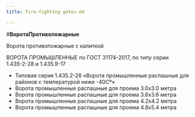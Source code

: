 ```yaml
---
title: fire-fighting gates.md

---
```


\#**ВоротаПротивопожарные**

Ворота противопожарные с калиткой

ВОРОТА ПРОМЫШЛЕННЫЕ по ГОСТ 31174-2017, по типу серии   
1\.435-2-28 и 1.435.9-17

* Типовая серия 1.435.2-28 «Ворота промышленные распашные для районов с температурой ниже -40Cº»
* Ворота промышленные распашные для проема 3.0х3.0 метра
* Ворота промышленные распашные для проема 3.6x3.6 метра
* Ворота промышленные распашные для проема 4.2x4.2 метра
* Ворота промышленные распашные для проема 4.8x5.4 метра